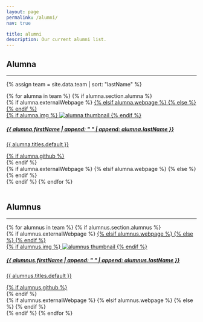 ```yaml
---
layout: page
permalink: /alumni/
nav: true

title: alumni
description: Our current alumni list.
---
```


## Alumna

---

{% assign team = site.data.team | sort: "lastName" %}

<!-- Alumna Projects Grid -->
<div class="projects grid">
  {% for alumna in team %}
  {% if alumna.section.alumna %}
  <div class="grid-item">
    {% if alumna.externalWebpage %}
    <a href="{{ alumna.externalWebpage }}" target="_blank">
    {% elsif alumna.webpage %}
    <a href="{{ alumna.webpage | relative_url }}">
    {% else %}
    <!-- Do nothing -->
    {% endif %}
      <div class="card hoverable">
        {% if alumna.img %}
        <img src="{{ alumna.img | relative_url }}" alt="alumna thumbnail">
        {% endif %}
        <div class="card-body">
          <h5>{{ alumna.firstName | append: " " | append: alumna.lastName }}</h5>
          <p class="card-text">{{ alumna.titles.default }}</p>
          <div class="row ml-1 mr-1 p-0">
            {% if alumna.github %}
            <div class="github-icon">
              <div class="icon" data-toggle="tooltip" title="GitHub Profile">
                <a href="{{ alumna.github }}" target="_blank">
                <i class="fab fa-github gh-icon"></i>
                </a>
              </div>
            </div>
            {% endif %}
          </div>
        </div>
      </div>
    {% if alumna.externalWebpage %}
    </a>
    {% elsif alumna.webpage %}
    </a>
    {% else %}
    <!-- Do nothing -->
    {% endif %}
  </div>
  {% endif %}
{% endfor %}
</div>
<br>

## Alumnus

---

<!-- Alumnus Projects Grid -->
<div class="projects grid">
  {% for alumnus in team %}
  {% if alumnus.section.alumnus %}
  <div class="grid-item">
    {% if alumnus.externalWebpage %}
    <a href="{{ alumnus.externalWebpage }}" target="_blank">
    {% elsif alumnus.webpage %}
    <a href="{{ alumnus.webpage | relative_url }}">
    {% else %}
    <!-- Do nothing -->
    {% endif %}
      <div class="card hoverable">
        {% if alumnus.img %}
        <img src="{{ alumnus.img | relative_url }}" alt="alumnus thumbnail">
        {% endif %}
        <div class="card-body">
          <h5>{{ alumnus.firstName | append: " " | append: alumnus.lastName }}</h5>
          <p class="card-text">{{ alumnus.titles.default }}</p>
          <div class="row ml-1 mr-1 p-0">
            {% if alumnus.github %}
            <div class="github-icon">
              <div class="icon" data-toggle="tooltip" title="GitHub Profile">
                <a href="{{ alumnus.github }}" target="_blank">
                <i class="fab fa-github gh-icon"></i>
                </a>
              </div>
            </div>
            {% endif %}
          </div>
        </div>
      </div>
    {% if alumnus.externalWebpage %}
    </a>
    {% elsif alumnus.webpage %}
    </a>
    {% else %}
    <!-- Do nothing -->
    {% endif %}
  </div>
  {% endif %}
{% endfor %}
</div>
<br>
